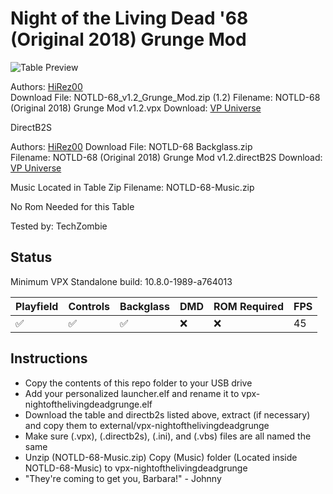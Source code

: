 # Night of the Living Dead '68 (Original 2018) Grunge Mod

![Table Preview](https://vpuniverse.com/screenshots/monthly_2018_06/NOTLD-68-GRUNGE-FS.png.d2ff0c5b8f30891100d2854271be1912.png)

Authors: [HiRez00](https://vpuniverse.com/profile/19941-hirez00/)  
Download File: NOTLD-68_v1.2_Grunge_Mod.zip (1.2)
Filename: NOTLD-68 (Original 2018) Grunge Mod v1.2.vpx
Download: [VP Universe](https://vpuniverse.com/files/file/5156-night-of-the-living-dead-68-original-2018-mod/)

DirectB2S

Authors: [HiRez00](https://vpuniverse.com/profile/19941-hirez00/)
Download File: NOTLD-68 Backglass.zip  
Filename: NOTLD-68 (Original 2018) Grunge Mod v1.2.directB2S
Download: [VP Universe](https://vpuniverse.com/files/file/5156-night-of-the-living-dead-68-original-2018-mod/)

Music Located in Table Zip
Filename: NOTLD-68-Music.zip


No Rom Needed for this Table

Tested by: TechZombie

## Status 

Minimum VPX Standalone build: 10.8.0-1989-a764013

| Playfield | Controls | Backglass | DMD | ROM Required | FPS | 
|-----------|----------|-----------|-----|--------------|-----|
| :white_check_mark: | :white_check_mark: | :white_check_mark: | :x: | :x: | 45 |

## Instructions

- Copy the contents of this repo folder to your USB drive
- Add your personalized launcher.elf and rename it to vpx-nightofthelivingdeadgrunge.elf
- Download the table and directb2s listed above, extract (if necessary) and copy them to external/vpx-nightofthelivingdeadgrunge
- Make sure (.vpx), (.directb2s), (.ini), and (.vbs) files are all named the same
- Unzip (NOTLD-68-Music.zip) Copy (Music) folder (Located inside NOTLD-68-Music) to vpx-nightofthelivingdeadgrunge
- "They're coming to get you, Barbara!" - Johnny
